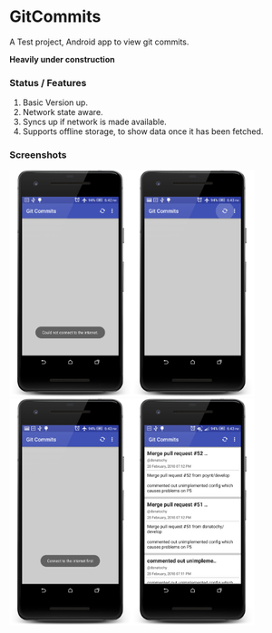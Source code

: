 # GitCommits
A Test project, Android app to view git commits.

**Heavily under construction**

### Status / Features
1. Basic Version up.
2. Network state aware.
3. Syncs up if network is made available.
4. Supports offline storage, to show data once it has been fetched.

### Screenshots

<img alt="Initial launch, no connectivity" src="https://github.com/Abhishek8394/GitCommits/blob/master/screenshots/no_connectivity.png" height="400"/><img alt="Press Refresh, no connectivity" src="https://github.com/Abhishek8394/GitCommits/blob/master/screenshots/press_refresh.png" height="400" style="display:inline-block"/> <img alt="Refresh response, no connectivity" src="https://github.com/Abhishek8394/GitCommits/blob/master/screenshots/refresh_not_connected.png" height="400" style="display:inline-block"/><img alt="Displaying commits" src="https://github.com/Abhishek8394/GitCommits/blob/master/screenshots/data_available.png" height="400"/>
